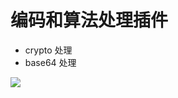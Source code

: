 # 编码和算法处理插件

* crypto 处理
* base64 处理

[![](https://img.shields.io/badge/npm-@acheetahk/fastalgorithm-1E90FF)](https://www.npmjs.com/package/@acheetahk/fastalgorithm)
